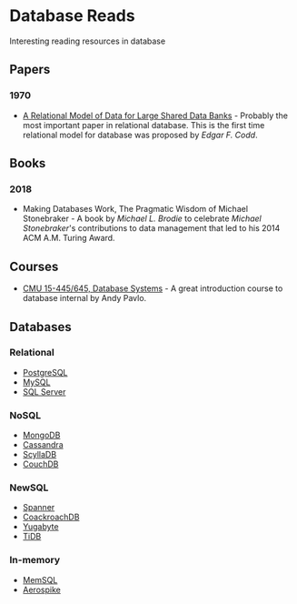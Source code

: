 # Database Reads
Interesting reading resources in database

## Papers
### 1970
- [A Relational Model of Data for Large Shared Data Banks](https://www.seas.upenn.edu/~zives/03f/cis550/codd.pdf) - Probably the most important paper in relational database. This is the first time relational model for database was proposed by *Edgar F. Codd*.

## Books
### 2018
- Making Databases Work, The Pragmatic Wisdom of Michael Stonebraker - A book by *Michael L. Brodie* to celebrate *Michael Stonebraker*'s contributions to data management that led to his 2014 ACM A.M. Turing Award.

## Courses
- [CMU 15-445/645, Database Systems](https://15445.courses.cs.cmu.edu/fall2020/) - A great introduction course to database internal by Andy Pavlo. 

## Databases
### Relational 
- [PostgreSQL](https://www.postgresql.org/about/)
- [MySQL](https://www.mysql.com/)
- [SQL Server](https://www.microsoft.com/en-us/sql-server/sql-server-downloads)
### NoSQL
- [MongoDB](https://www.mongodb.com/2)
- [Cassandra](https://cassandra.apache.org/)
- [ScyllaDB](https://www.scylladb.com/)
- [CouchDB](https://couchdb.apache.org/)
### NewSQL
- [Spanner](https://cloud.google.com/spanner)
- [CoackroachDB](https://www.cockroachlabs.com/)
- [Yugabyte](https://www.yugabyte.com/)
- [TiDB](https://pingcap.com/)
### In-memory 
- [MemSQL](https://www.singlestore.com/)
- [Aerospike](https://www.aerospike.com/)

